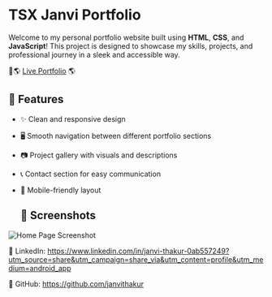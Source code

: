 # TSX Janvi Portfolio

Welcome to my personal portfolio website built using **HTML**, **CSS**, and **JavaScript**! This project is designed to showcase my skills, projects, and professional journey in a sleek and accessible way.

🔗🌎 [Live Portfolio](https://janvithakur.github.io/TSX-Janvi-Portfolio/) 🌎

## 📌 Features

- ✨ Clean and responsive design
- 🖥️ Smooth navigation between different portfolio sections
- 📷 Project gallery with visuals and descriptions
- 📞 Contact section for easy communication
- 📱 Mobile-friendly layout

  ## 📸 Screenshots

![Home Page Screenshot](assets/images/portfolio-screenshot.png)

💼 LinkedIn: https://www.linkedin.com/in/janvi-thakur-0ab557249?utm_source=share&utm_campaign=share_via&utm_content=profile&utm_medium=android_app

🐙 GitHub: https://github.com/janvithakur





